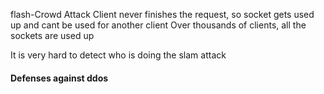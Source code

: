 flash-Crowd Attack
Client never finishes the request, so socket gets used up and cant be used for another client
Over thousands of clients, all the sockets are used up


It is very hard to detect who is doing the slam attack

#### Defenses against ddos
